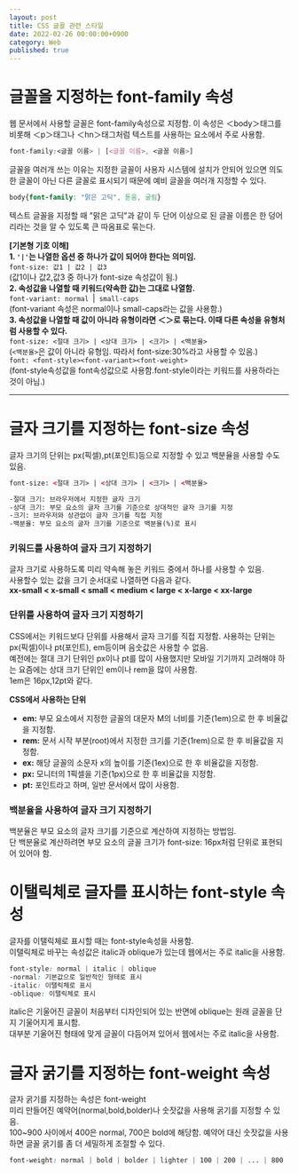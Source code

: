 ```yaml
---
layout: post
title: CSS 글꼴 관련 스타일
date: 2022-02-26 00:00:00+0900
category: Web
published: true
---
```

# 글꼴을 지정하는 font-family 속성
웹 문서에서 사용할 글꼴은 font-family속성으로 지정함. 이 속성은 ＜body＞태그를 비롯해 ＜p＞태그나 ＜hn＞태그처럼 텍스트를 사용하는 요소에서 주로 사용함.  
```css
font-family:<글꼴 이름> | [<글꼴 이름>, <글꼴 이름>]
```
글꼴을 여러개 쓰는 이유는 지정한 글꼴이 사용자 시스템에 설치가 안되어 있으면 의도한 글꼴이 아닌 다른 글꼴로 표시되기 때문에 예비 글꼴을 여러개 지정할 수 있다.  
```css
body{font-family: "맑은 고딕", 돋움, 굴림}
```
>
텍스트 글꼴을 지정할 때 "맑은 고딕"과 같이 두 단어 이상으로 된 글꼴 이름은 한 덩어리라는 것을 알 수 있도록 큰 따옴표로 묶는다.  

>
**[기본형 기호 이해]**  
**1. ```'|'```는 나열한 옵션 중 하나가 값이 되어야 한다는 의미임.**  
```font-size: 값1 | 값2 | 값3```  
(값1이나 값2,값3 중 하나가 font-size 속성값이 됨.)  
**2. 속성값을 나열할 때 키워드(약속한 값)는 그대로 나열함.**  
```font-variant: normal ```|``` small-caps```  
(font-variant 속성은 normal이나 small-caps라는 값을 사용함.)   
**3. 속성값을 나열할 때 값이 아니라 유형이라면 ＜＞로 묶는다. 이때 다른 속성을 유형처럼 사용할 수 있다.**  
```font-size: <절대 크기> | <상대 크기> | <크기> | <백분율>```  
(```<백분율>```은 값이 아니라 유형임. 따라서 font-size:30%라고 사용할 수 있음.)  
```font: <font-style><font-variant><font-weight>```  
(font-style속성값을 font속성값으로 사용함.font-style이라는 키워드를 사용하라는 것이 아님.)  

---

# 글자 크기를 지정하는 font-size 속성
글자 크기의 단위는 px(픽셀),pt(포인트)등으로 지정할 수 있고 백분율을 사용할 수도 있음.  
```html
font-size: <절대 크기> | <상대 크기> | <크기> | <백분율>

-절대 크기: 브라우저에서 지정한 글자 크기
-상대 크기: 부모 요소의 글자 크기를 기준으로 상대적인 글자 크기를 지정
-크기: 브라우저와 상관없이 글자 크기를 직접 지정
-백분율: 부모 요소의 글자 크기를 기준으로 백분율(%)로 표시
```

### 키워드를 사용하여 글자 크기 지정하기
글자 크기로 사용하도록 미리 약속해 놓은 키워드 중에서 하나를 사용할 수 있음.  
사용할수 있는 값을 크기 순서대로 나열하면 다음과 같다.  
**xx-small < x-small < small < medium < large < x-large < xx-large**  

### 단위를 사용하여 글자 크기 지정하기 
CSS에서는 키워드보다 단위를 사용해서 글자 크기를 직접 지정함. 사용하는 단위는 px(픽셀)이나 pt(포인트), em등이며 음숫값은 사용할 수 없음.  
예전에는 절대 크기 단위인 px이나 pt를 많이 사용했지만 모바일 기기까지 고려해야 하는 요즘에는 상대 크기 단위인 em이나 rem을 많이 사용함.  
1em은 16px,12pt와 같다.  
>
**CSS에서 사용하는 단위**
- **em:** 부모 요소에서 지정한 글꼴의 대문자 M의 너비를 기준(1em)으로 한 후 비율값을 지정함.  
- **rem:** 문서 시작 부분(root)에서 지정한 크기를 기준(1rem)으로 한 후 비율값을 지정함.  
- **ex:** 해당 글꼴의 소문자 x의 높이를 기준(1ex)으로 한 후 비율값을 지정함.  
- **px:** 모니터의 1픽셀을 기준(1px)으로 한 후 비율값을 지정함.  
- **pt:** 포인트라고 하며, 일반 문서에서 많이 사용함.  

### 백분율을 사용하여 글자 크기 지정하기 
백분율은 부모 요소의 글자 크기를 기준으로 계산하여 지정하는 방법임.  
단 백분율로 계산하려면 부모 요소의 글꼴 크기가 font-size: 16px처럼 단위로 표현되어 있어야 함.  

# 이탤릭체로 글자를 표시하는 font-style 속성
글자를 이탤릭체로 표시할 때는 font-style속성을 사용함.  
이탤릭체로 바꾸는 속성값은 italic과 oblique가 있는데 웹에서는 주로 italic을 사용함.  
```css
font-style: normal | italic | oblique
-normal: 기본값으로 일반적인 형태로 표시
-italic: 이탤릭체로 표시
-oblique: 이탤릭체로 표시
```  
>
italic은 기울어진 글꼴이 처음부터 디자인되어 있는 반면에 oblique는 원래 글꼴을 단지 기울어지게 표시함.  
대부분 기울어진 형태에 맞게 글꼴이 다듬어져 있어서 웹에서는 주로 italic을 사용함.  

# 글자 굵기를 지정하는 font-weight 속성
글자 굵기를 지정하는 속성은 font-weight  
미리 만들어진 예약어(normal,bold,bolder)나 숫잣값을 사용해 굵기를 지정할 수 있음.  
100~900 사이에서 400은 normal, 700은 bold에 해당함. 예약어 대신 숫잣값을 사용하면 글꼴 굵기를 좀 더 세밀하게 조절할 수 있다.  
```css
font-weight: normal | bold | bolder | lighter | 100 | 200 | ... | 800 | 900
```

